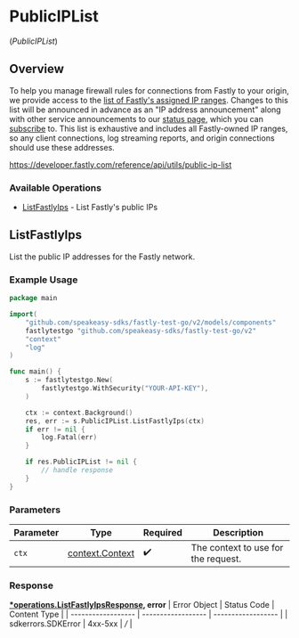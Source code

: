 # PublicIPList
(*PublicIPList*)

## Overview

To help you manage firewall rules for connections from Fastly to your origin, we provide access to the [list of Fastly's assigned IP ranges](https://api.fastly.com/public-ip-list). Changes to this list will be announced in advance as an "IP address announcement" along with other service announcements to our [status page](https://fastlystatus.com/), which you can [subscribe](https://docs.fastly.com/en/guides/fastlys-network-status#subscribing-to-notifications) to. This list is exhaustive and includes all Fastly-owned IP ranges, so any client connections, log streaming reports, and origin connections should use these addresses.

<https://developer.fastly.com/reference/api/utils/public-ip-list>
### Available Operations

* [ListFastlyIps](#listfastlyips) - List Fastly's public IPs

## ListFastlyIps

List the public IP addresses for the Fastly network.

### Example Usage

```go
package main

import(
	"github.com/speakeasy-sdks/fastly-test-go/v2/models/components"
	fastlytestgo "github.com/speakeasy-sdks/fastly-test-go/v2"
	"context"
	"log"
)

func main() {
    s := fastlytestgo.New(
        fastlytestgo.WithSecurity("YOUR-API-KEY"),
    )

    ctx := context.Background()
    res, err := s.PublicIPList.ListFastlyIps(ctx)
    if err != nil {
        log.Fatal(err)
    }

    if res.PublicIPList != nil {
        // handle response
    }
}
```

### Parameters

| Parameter                                             | Type                                                  | Required                                              | Description                                           |
| ----------------------------------------------------- | ----------------------------------------------------- | ----------------------------------------------------- | ----------------------------------------------------- |
| `ctx`                                                 | [context.Context](https://pkg.go.dev/context#Context) | :heavy_check_mark:                                    | The context to use for the request.                   |


### Response

**[*operations.ListFastlyIpsResponse](../../models/operations/listfastlyipsresponse.md), error**
| Error Object       | Status Code        | Content Type       |
| ------------------ | ------------------ | ------------------ |
| sdkerrors.SDKError | 4xx-5xx            | */*                |
